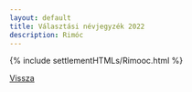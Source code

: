 ```yaml
---
layout: default
title: Választási névjegyzék 2022
description: Rimóc
---
```


{% include settlementHTMLs/Rimooc.html %}

[Vissza](../)